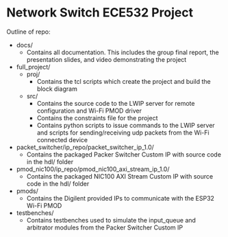# Network Switch ECE532 Project
Outline of repo:

- docs/
    - Contains all documentation. This includes the group final report, the presentation slides, and video demonstrating the project
- full_project/
    - proj/
        - Contains the tcl scripts which create the project and build the block diagram
    - src/
        - Contains the source code to the LWIP server for remote configuration and Wi-Fi PMOD driver
        - Contains the constraints file for the project
        - Contains python scripts to issue commands to the LWIP server and scripts for sending/receiving udp packets from the Wi-Fi connected device 
- packet_switcher/ip_repo/packet_switcher_ip_1.0/
  - Contains the packaged Packer Switcher Custom IP with source code in the hdl/ folder
- pmod_nic100/ip_repo/pmod_nic100_axi_stream_ip_1.0/
  - Contains the packaged NIC100 AXI Stream Custom IP with source code in the hdl/ folder
- pmods/
  - Contains the Digilent provided IPs to communicate with the ESP32 Wi-Fi PMOD
- testbenches/
  - Contains testbenches used to simulate the input_queue and arbitrator modules from the Packer Switcher Custom IP
